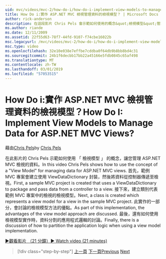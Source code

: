 ```yaml
---
uid: mvc/videos/mvc-2/how-do-i/how-do-i-implement-view-models-to-manage-data-for-aspnet-mvc-views
title: How Do i:實作 ASP.NET MVC 檢視管理資料的檢視模型？ | Microsoft Docs
author: rick-anderson
description: 在這段影片 Chris Pels 會示範如何使用的概念&quot;檢視模型&quot;管理 ASP.NET MVC 檢視表的資料。 首先，範例 MVC 專案會建立...
ms.author: riande
ms.date: 12/11/2009
ms.assetid: 22f55d63-78f7-44fd-9107-f74cbe16022b
msc.legacyurl: /mvc/videos/mvc-2/how-do-i/how-do-i-implement-view-models-to-manage-data-for-aspnet-mvc-views
msc.type: video
ms.openlocfilehash: 32e10e038e7effbe7cddba0f64db9b8bb8bd4c31
ms.sourcegitcommit: 24b1f6decbb17bb22a45166e5fdb0845c65af498
ms.translationtype: MT
ms.contentlocale: zh-TW
ms.lasthandoff: 03/01/2019
ms.locfileid: "57053515"
---
```

<a name="how-do-i-implement-view--models-to-manage-data-for-aspnet-mvc-views"></a><span data-ttu-id="4fd1f-105">How Do i:實作 ASP.NET MVC 檢視管理資料的檢視模型？</span><span class="sxs-lookup"><span data-stu-id="4fd1f-105">How Do I: Implement View  Models to Manage Data for ASP.NET MVC Views?</span></span>
====================
<span data-ttu-id="4fd1f-106">藉由[Chris Pels](https://twitter.com/chrispels)</span><span class="sxs-lookup"><span data-stu-id="4fd1f-106">by [Chris Pels](https://twitter.com/chrispels)</span></span>

<span data-ttu-id="4fd1f-107">在此影片的 Chris Pels 示範如何使用 「 檢視模型 」 的概念，讓您管理 ASP.NET MVC 檢視的資料。</span><span class="sxs-lookup"><span data-stu-id="4fd1f-107">In this video Chris Pels shows how to use the concept of a "View Model" for managing data for ASP.NET MVC views.</span></span> <span data-ttu-id="4fd1f-108">首先，範例 MVC 專案會建立使用 ViewDataDictionary 封裝，然後將資料從控制器傳遞至檢視。</span><span class="sxs-lookup"><span data-stu-id="4fd1f-108">First, a sample MVC project is created that uses a ViewDataDictionary to package and pass data from a controller to a view.</span></span> <span data-ttu-id="4fd1f-109">接下來，建立類別代表範例 MVC 專案中的檢視的檢視模型。</span><span class="sxs-lookup"><span data-stu-id="4fd1f-109">Next, a class is created which represents a view model for a view in the sample MVC project.</span></span> <span data-ttu-id="4fd1f-110">此實作的一部分，會討論的檢視模型方法的優點。</span><span class="sxs-lookup"><span data-stu-id="4fd1f-110">As part of this implementation, the advantages of the view model approach are discussed.</span></span> <span data-ttu-id="4fd1f-111">最後，還有如何使用檢視模型實作時，資料分割的應用程式邏輯的討論。</span><span class="sxs-lookup"><span data-stu-id="4fd1f-111">Finally, there is a discussion of how to partition the application logic when using a view model implementation.</span></span>

[<span data-ttu-id="4fd1f-112">&#9654;觀看影片 （21 分鐘）</span><span class="sxs-lookup"><span data-stu-id="4fd1f-112">&#9654; Watch video (21 minutes)</span></span>](https://channel9.msdn.com/Blogs/ASP-NET-Site-Videos/how-do-i-implement-view-models-to-manage-data-for-aspnet-mvc-views)

> [!div class="step-by-step"]
> <span data-ttu-id="4fd1f-113">[上一頁](how-do-i-work-with-data-in-aspnet-mvc-partial-views.md)
> [下一頁](how-do-i-create-a-custom-html-helper-for-an-mvc-application.md)</span><span class="sxs-lookup"><span data-stu-id="4fd1f-113">[Previous](how-do-i-work-with-data-in-aspnet-mvc-partial-views.md)
[Next](how-do-i-create-a-custom-html-helper-for-an-mvc-application.md)</span></span>

